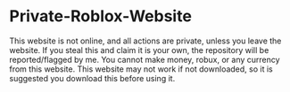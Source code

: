 # Private-Roblox-Website
This website is not online, and all actions are private, unless you leave the website.
If you steal this and claim it is your own, the repository will be reported/flagged by me.
You cannot make money, robux, or any currency from this website.
This website may not work if not downloaded, so it is suggested you download this before using it.
